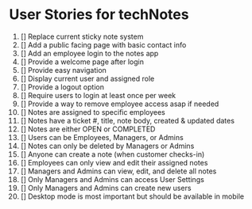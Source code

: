 # User Stories for techNotes

1. [] Replace current sticky note system
2. [] Add a public facing page with basic contact info
3. [] Add an employee login to the notes app
4. [] Provide a welcome page after login
5. [] Provide easy navigation
6. [] Display current user and assigned role
7. [] Provide a logout option
8. [] Require users to login at least once per week
9. [] Provide a way to remove employee access asap if needed
10. [] Notes are assigned to specific employees
11. [] Notes have a ticket #, title, note body, created & updated dates
12. [] Notes are either OPEN or COMPLETED
13. [] Users can be Employees, Managers, or Admins
14. [] Notes can only be deleted by Managers or Admins
15. [] Anyone can create a note (when customer checks-in)
16. [] Employees can only view and edit their assigned notes
17. [] Managers and Admins can view, edit, and delete all notes
18. [] Only Managers and Admins can access User Settings
19. [] Only Managers and Admins can create new users
20. [] Desktop mode is most important but should be available in mobile
